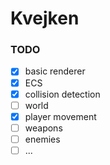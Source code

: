 # Kvejken
### TODO
- [x] basic renderer
- [x] ECS
- [x] collision detection
- [ ] world
- [x] player movement
- [ ] weapons
- [ ] enemies
- [ ] ...
